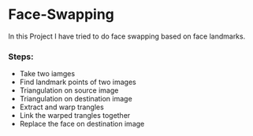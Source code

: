 # Face-Swapping
In this Project I have tried to do face swapping based on face landmarks. 
### Steps:
  - Take two iamges
  -  Find landmark points of two images
  -  Triangulation on source image
  -  Triangulation on destination image
  -  Extract and warp trangles
  -  Link the warped trangles together
  -  Replace the face on destination image
